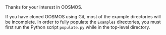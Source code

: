 Thanks for your interest in OOSMOS.

If you have cloned OOSMOS using Git, most of the
example directories will
be incomplete.  In order to fully populate the 
`Examples` directories, you must first run the Python script `populate.py`
while in the top-level directory.
